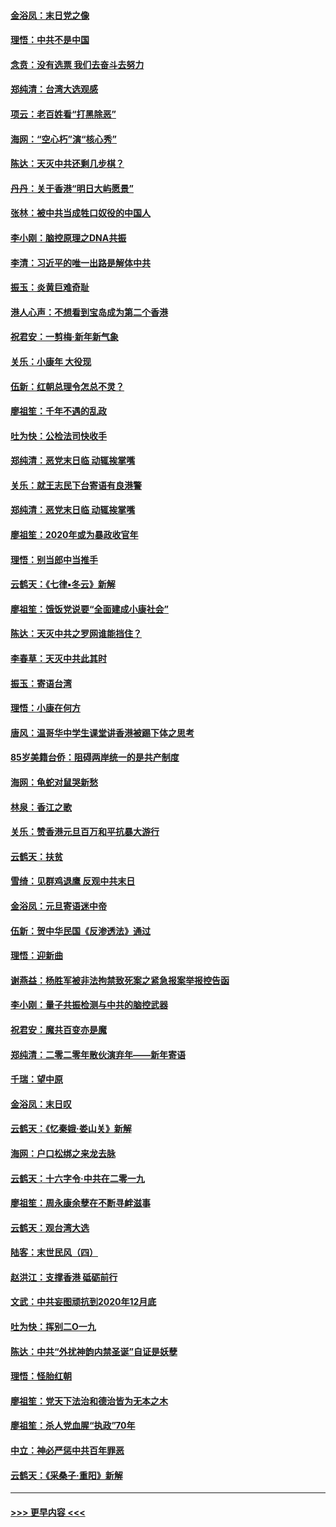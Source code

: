 #### [金浴凤：末日党之像](../pages/nsc993/n11787475.md?t=01122033) 
#### [理悟：中共不是中国](../pages/nsc993/n11787463.md?t=01122033) 
#### [念贲：没有选票  我们去奋斗去努力](../pages/nsc993/n11787398.md?t=01122033) 
#### [郑纯清：台湾大选观感](../pages/nsc993/n11786210.md?t=01122033) 
#### [项云：老百姓看“打黑除恶”](../pages/nsc993/n11785398.md?t=01122033) 
#### [海网：“空心朽”演“核心秀”](../pages/nsc993/n11783874.md?t=01122033) 
#### [陈达：天灭中共还剩几步棋？](../pages/nsc993/n11783719.md?t=01122033) 
#### [丹丹：关于香港“明日大屿愿景”](../pages/nsc993/n11783273.md?t=01122033) 
#### [张林：被中共当成牲口奴役的中国人](../pages/nsc993/n11782397.md?t=01122033) 
#### [李小刚：脑控原理之DNA共振](../pages/nsc993/n11780962.md?t=01122033) 
#### [李清：习近平的唯一出路是解体中共](../pages/nsc993/n11780866.md?t=01122033) 
#### [振玉：炎黄巨难奇耻](../pages/nsc993/n11779632.md?t=01122033) 
#### [港人心声：不想看到宝岛成为第二个香港](../pages/nsc993/n11778817.md?t=01122033) 
#### [祝君安：一剪梅‧新年新气象](../pages/nsc993/n11776340.md?t=01122033) 
#### [关乐：小康年 大役现](../pages/nsc993/n11774213.md?t=01122033) 
#### [伍新：红朝总理令怎总不灵？](../pages/nsc993/n11770813.md?t=01122033) 
#### [廖祖笙：千年不遇的乱政](../pages/nsc993/n11770373.md?t=01122033) 
#### [吐为快：公检法司快收手](../pages/nsc993/n11770359.md?t=01122033) 
#### [郑纯清：恶党末日临 动辄挨掌嘴](../pages/nsc993/n11769912.md?t=01122033) 
#### [关乐：就王志民下台寄语有良港警](../pages/nsc993/n11769903.md?t=01122033) 
#### [郑纯清：恶党末日临 动辄挨掌嘴](../pages/nsc993/n11769356.md?t=01122033) 
#### [廖祖笙：2020年或为暴政收官年](../pages/nsc993/n11768216.md?t=01122033) 
#### [理悟：别当郎中当推手](../pages/nsc993/n11768243.md?t=01122033) 
#### [云鹤天：《七律▪冬云》新解](../pages/nsc993/n11768204.md?t=01122033) 
#### [廖祖笙：饿饭党说要“全面建成小康社会”](../pages/nsc993/n11767482.md?t=01122033) 
#### [陈达：天灭中共之罗网谁能挡住？](../pages/nsc993/n11767465.md?t=01122033) 
#### [李春草：天灭中共此其时](../pages/nsc993/n11767452.md?t=01122033) 
#### [振玉：寄语台湾](../pages/nsc993/n11767432.md?t=01122033) 
#### [理悟：小康在何方](../pages/nsc993/n11767394.md?t=01122033) 
#### [唐风：温哥华中学生课堂讲香港被踢下体之思考](../pages/nsc993/n11766848.md?t=01122033) 
#### [85岁美籍台侨：阻碍两岸统一的是共产制度](../pages/nsc993/n11765043.md?t=01122033) 
#### [海网：龟蛇对鼠哭新愁](../pages/nsc993/n11764895.md?t=01122033) 
#### [林泉：香江之歌](../pages/nsc993/n11764415.md?t=01122033) 
#### [关乐：赞香港元旦百万和平抗暴大游行](../pages/nsc993/n11764382.md?t=01122033) 
#### [云鹤天：扶贫](../pages/nsc993/n11764245.md?t=01122033) 
#### [雪绮：见群鸡退鹰  反观中共末日](../pages/nsc993/n11762112.md?t=01122033) 
#### [金浴凤：元旦寄语迷中帝](../pages/nsc993/n11761788.md?t=01122033) 
#### [伍新：贺中华民国《反渗透法》通过](../pages/nsc993/n11761994.md?t=01122033) 
#### [理悟：迎新曲](../pages/nsc993/n11761152.md?t=01122033) 
#### [谢燕益：杨胜军被非法拘禁致死案之紧急报案举报控告函](../pages/nsc993/n11756134.md?t=01122033) 
#### [李小刚：量子共振检测与中共的脑控武器](../pages/nsc993/n11754518.md?t=01122033) 
#### [祝君安：魔共百变亦是魔](../pages/nsc993/n11754469.md?t=01122033) 
#### [郑纯清：二零二零年散伙演弃年——新年寄语](../pages/nsc993/n11754195.md?t=01122033) 
#### [千瑞：望中原](../pages/nsc993/n11754159.md?t=01122033) 
#### [金浴凤：末日叹](../pages/nsc993/n11752359.md?t=01122033) 
#### [云鹤天：《忆秦娥‧娄山关》新解](../pages/nsc993/n11752348.md?t=01122033) 
#### [海网：户口松绑之来龙去脉](../pages/nsc993/n11752328.md?t=01122033) 
#### [云鹤天：十六字令‧中共在二零一九](../pages/nsc993/n11752305.md?t=01122033) 
#### [廖祖笙：周永康余孽在不断寻衅滋事](../pages/nsc993/n11751013.md?t=01122033) 
#### [云鹤天：观台湾大选](../pages/nsc993/n11751007.md?t=01122033) 
#### [陆客：末世民风（四）](../pages/nsc993/n11749203.md?t=01122033) 
#### [赵洪江：支撑香港 砥砺前行](../pages/nsc993/n11748482.md?t=01122033) 
#### [文武：中共妄图顽抗到2020年12月底](../pages/nsc993/n11748446.md?t=01122033) 
#### [吐为快：挥别二O一九](../pages/nsc993/n11748411.md?t=01122033) 
#### [陈达：中共“外扰神韵内禁圣诞”自证是妖孽](../pages/nsc993/n11748226.md?t=01122033) 
#### [理悟：怪胎红朝](../pages/nsc993/n11748206.md?t=01122033) 
#### [廖祖笙：党天下法治和德治皆为无本之木](../pages/nsc993/n11748135.md?t=01122033) 
#### [廖祖笙：杀人党血腥“执政”70年](../pages/nsc993/n11745144.md?t=01122033) 
#### [中立：神必严惩中共百年罪恶](../pages/nsc993/n11744970.md?t=01122033) 
#### [云鹤天：《采桑子‧重阳》新解](../pages/nsc993/n11744948.md?t=01122033) 

----
#### [ >>> 更早内容 <<< ](../indexes/nsc993-earlier.md)
